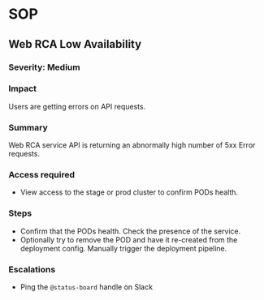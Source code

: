 # SOP

## Web RCA Low Availability

### Severity: Medium

### Impact
Users are getting errors on API requests.

### Summary
Web RCA service API is returning an abnormally high number of 5xx Error requests.

### Access required

- View access to the stage or prod cluster to confirm PODs health.

### Steps
- Confirm that the PODs health. Check the presence of the service.
- Optionally try to remove the POD and have it re-created from the deployment config. Manually trigger the deployment pipeline.

### Escalations
- Ping the `@status-board` handle on Slack
